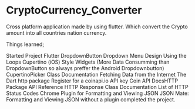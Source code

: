 # CryptoCurrency_Converter
Cross platform application made by using flutter. Which convert the Crypto amount into all countries nation currency.

Things learned;

Started Project
Flutter DropdownButton
Dropdown Menu Design
Using the Loops
Cupertino (iOS) Style Widgets (More Data Consumming than DropdownButton so always preffer the Android Dropdownbutton)
CupertinoPicker Class Documentation
Fetching Data from the Internet
The Dart http package
Register for a coinapi.io API key
Coin API DocsHTTP Package API Reference
HTTP Response Class Documentation
List of HTTP Status Codes
Chrome Plugin for Formatting and Viewing JSON
JSON Mate: Formatting and Viewing JSON without a plugin
completed the project.